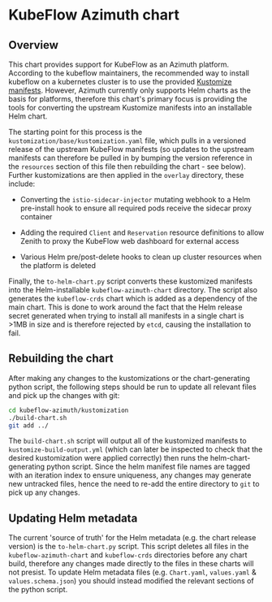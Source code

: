 # KubeFlow Azimuth chart

## Overview 

This chart provides support for KubeFlow as an Azimuth platform. According to the kubeflow maintainers, the recommended way to install kubeflow on a kubernetes cluster is to use the provided [Kustomize manifests](https://github.com/kubeflow/manifests). However, Azimuth currently only supports Helm charts as the basis for platforms, therefore this chart's primary focus is providing the tools for converting the upstream Kustomize manifests into an installable Helm chart.

The starting point for this process is the `kustomization/base/kustomization.yaml` file, which pulls in a versioned release of the upstream KubeFlow manifests (so updates to the upstream manifests can therefore be pulled in by bumping the version reference in the `resources` section of this file then rebuilding the chart - see below). Further kustomizations are then applied in the `overlay` directory, these include:

- Converting the `istio-sidecar-injector` mutating webhook to a Helm pre-install hook to ensure all required pods receive the sidecar proxy container

- Adding the required `Client` and `Reservation` resource definitions to allow Zenith to proxy the KubeFlow web dashboard for external access

- Various Helm pre/post-delete hooks to clean up cluster resources when the platform is deleted

Finally, the `to-helm-chart.py` script converts these kustomized manifests into the Helm-installable `kubeflow-azimuth-chart` directory. The script also generates the `kubeflow-crds` chart which is added as a dependency of the main chart. This is done to work around the fact that the Helm release secret generated when trying to install all manifests in a single chart is >1MB in size and is therefore rejected by `etcd`, causing the installation to fail.

## Rebuilding the chart

After making any changes to the kustomizations or the chart-generating python script, the following steps should be run to update all relevant files and pick up the changes with git:

```bash
cd kubeflow-azimuth/kustomization
./build-chart.sh
git add ../
```

The `build-chart.sh` script will output all of the kustomized manifests to `kustomize-build-output.yml` (which can later be inspected to check that the desired kustomization were applied correctly) then runs the helm-chart-generating python script. Since the helm manifest file names are tagged with an iteration index to ensure uniqueness, any changes may generate new untracked files, hence the need to re-add the entire directory to `git` to pick up any changes.

## Updating Helm metadata

The current 'source of truth' for the Helm metadata (e.g. the chart release version) is the `to-helm-chart.py` script. This script deletes all files in the `kubeflow-azimuth-chart` and `kubeflow-crds` directories before any chart build, therefore any changes made directly to the files in these charts will not presist. To update Helm metadata files (e.g. `Chart.yaml`, `values.yaml` & `values.schema.json`) you should instead modified the relevant sections of the python script.
